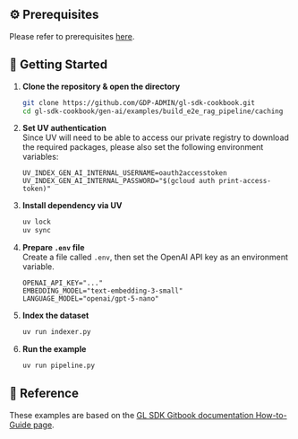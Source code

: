 ## ⚙️ Prerequisites

Please refer to prerequisites [here](../../../README.md).

## 🚀 Getting Started

1. **Clone the repository & open the directory**

   ```bash
   git clone https://github.com/GDP-ADMIN/gl-sdk-cookbook.git
   cd gl-sdk-cookbook/gen-ai/examples/build_e2e_rag_pipeline/caching
   ```

2. **Set UV authentication**  
   Since UV will need to be able to access our private registry to download the required packages, please also set the following environment variables:

   ```env
   UV_INDEX_GEN_AI_INTERNAL_USERNAME=oauth2accesstoken
   UV_INDEX_GEN_AI_INTERNAL_PASSWORD="$(gcloud auth print-access-token)"
   ```

3. **Install dependency via UV**

   ```bash
   uv lock
   uv sync
   ```

4. **Prepare `.env` file**  
   Create a file called `.env`, then set the OpenAI API key as an environment variable.

   ```env
   OPENAI_API_KEY="..."
   EMBEDDING_MODEL="text-embedding-3-small"
   LANGUAGE_MODEL="openai/gpt-5-nano"
   ```

5. **Index the dataset**

   ```bash
   uv run indexer.py
   ```

6. **Run the example**

   ```bash
   uv run pipeline.py
   ```

## 🚀 Reference

These examples are based on the [GL SDK Gitbook documentation How-to-Guide page](https://gdplabs.gitbook.io/sdk/how-to-guides/build-end-to-end-rag-pipeline/caching).
